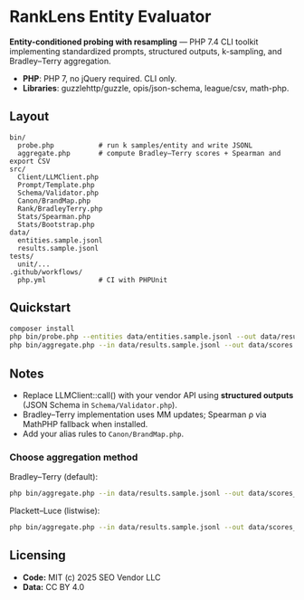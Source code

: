 # RankLens Entity Evaluator
**Entity-conditioned probing with resampling** — PHP 7.4 CLI toolkit implementing standardized prompts, structured outputs, k-sampling, and Bradley–Terry aggregation.

- **PHP**: PHP 7, no jQuery required. CLI only.
- **Libraries**: guzzlehttp/guzzle, opis/json-schema, league/csv, math-php.

## Layout
```
bin/
  probe.php           # run k samples/entity and write JSONL
  aggregate.php       # compute Bradley–Terry scores + Spearman and export CSV
src/
  Client/LLMClient.php
  Prompt/Template.php
  Schema/Validator.php
  Canon/BrandMap.php
  Rank/BradleyTerry.php
  Stats/Spearman.php
  Stats/Bootstrap.php
data/
  entities.sample.jsonl
  results.sample.jsonl
tests/
  unit/...
.github/workflows/
  php.yml             # CI with PHPUnit
```
## Quickstart
```bash
composer install
php bin/probe.php --entities data/entities.sample.jsonl --out data/results.sample.jsonl --k 100 --n 10 --temperature 0.5
php bin/aggregate.php --in data/results.sample.jsonl --out data/scores.csv
```
## Notes
- Replace LLMClient::call() with your vendor API using **structured outputs** (JSON Schema in `Schema/Validator.php`).
- Bradley–Terry implementation uses MM updates; Spearman ρ via MathPHP fallback when installed.
- Add your alias rules to `Canon/BrandMap.php`.


### Choose aggregation method
Bradley–Terry (default):
```bash
php bin/aggregate.php --in data/results.sample.jsonl --out data/scores_bt.csv --method bt
```

Plackett–Luce (listwise):
```bash
php bin/aggregate.php --in data/results.sample.jsonl --out data/scores_pl.csv --method pl
```

## Licensing
- **Code:** MIT (c) 2025 SEO Vendor LLC
- **Data:** CC BY 4.0

